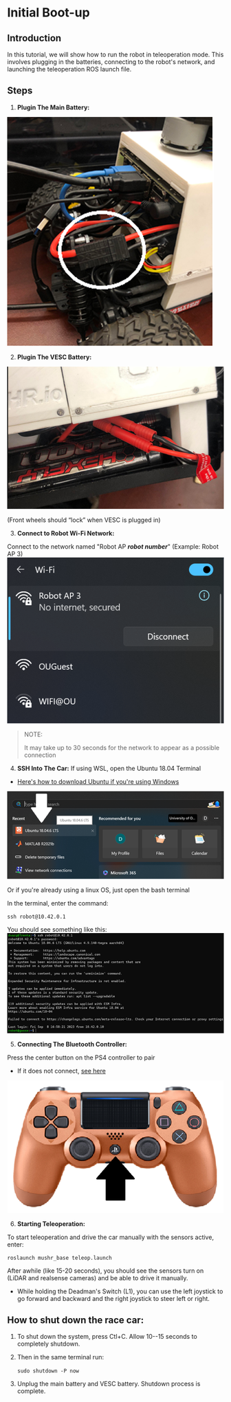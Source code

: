 # Initial Boot-up
## Introduction
In this tutorial, we will show how to run the robot in teleoperation mode.
This involves plugging in the batteries, connecting to the robot's network, and launching the teleoperation ROS launch file.

## Steps

1. **Plugin The Main Battery:**

![Plugin Main Battery](../photos/cpu_plug_in.png)

2. **Plugin The VESC Battery:**

![Plugin Vesc Battery](../photos/vesc_plug_in.png)

(Front wheels should “lock” when VESC is plugged in) 

3. **Connect to Robot Wi-Fi Network:**

Connect to the network named "Robot AP ***robot number***" (Example: Robot AP 3)
![Wi-Fi](../photos/wifi.png)
> NOTE:
> 
> It may take up to 30 seconds for the network to appear as a possible connection 

4. **SSH Into The Car:**
If using WSL, open the Ubuntu 18.04 Terminal
* [Here's how to download Ubuntu if you're using Windows](../misc/wslInstall.md)

![windows ubuntu terminal](../photos/ubuntu_on_windows.png)

Or if you're already using a linux OS, just open the bash terminal

In the terminal, enter the command: 

    ssh robot@10.42.0.1 

You should see something like this:
![ssh example](../photos/ssh_example.png)

5. **Connecting The Bluetooth Controller:**

Press the center button on the PS4 controller to pair
* If it does not connect, [see here](../misc/bluetoothController.md)

![Connecting Bluetooth Controller](../photos/bluetooth_controller.png)

6. **Starting Teleoperation:**

To start teleoperation and drive the car manually with the sensors active, enter:

    roslaunch mushr_base teleop.launch

After awhile (like 15-20 seconds), you should see the sensors turn on (LiDAR and realsense cameras) and be able to drive it manually.
* While holding the Deadman's Switch (L1), you can use the left joystick to go forward and backward and the right joystick to steer left or right.

## How to shut down the race car:
1. To shut down the system, press Ctl+C. Allow 10--15 seconds to completely shutdown. 

2. Then in the same terminal run:

    ```sudo shutdown -P now```
3. Unplug the main battery and VESC battery. Shutdown process is complete.  
